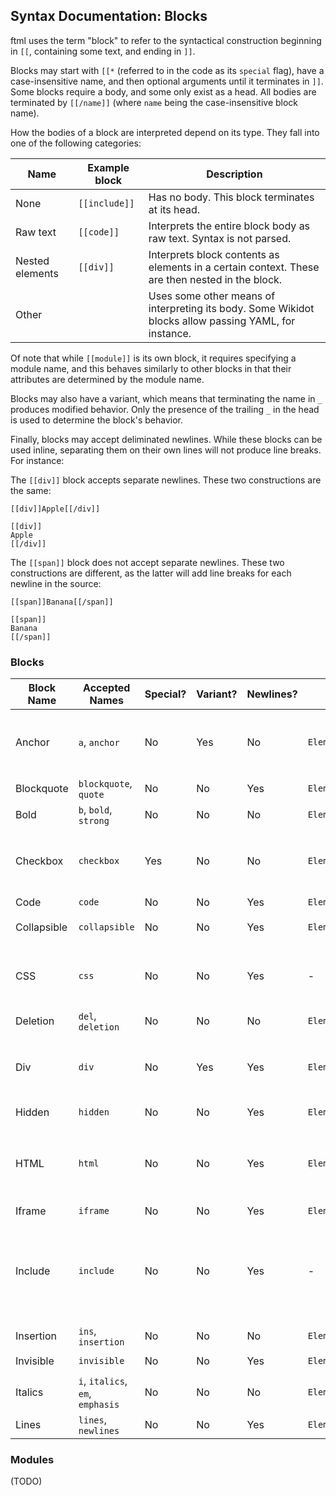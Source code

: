 ## Syntax Documentation: Blocks

ftml uses the term "block" to refer to the syntactical construction beginning in `[[`, containing some text, and ending in `]]`.

Blocks may start with `[[*` (referred to in the code as its `special` flag), have a case-insensitive name, and then optional arguments until it terminates in `]]`. Some blocks require a body, and some only exist as a head. All bodies are terminated by `[[/name]]` (where `name` being the case-insensitive block name).

How the bodies of a block are interpreted depend on its type. They fall into one of the following categories:

| Name            | Example block | Description |
|-----------------|---------------|-------------|
| None            | `[[include]]` | Has no body. This block terminates at its head. |
| Raw text        | `[[code]]`    | Interprets the entire block body as raw text. Syntax is not parsed. |
| Nested elements | `[[div]]`     | Interprets block contents as elements in a certain context. These are then nested in the block. |
| Other           |               | Uses some other means of interpreting its body. Some Wikidot blocks allow passing YAML, for instance. |

Of note that while `[[module]]` is its own block, it requires specifying a module name, and this behaves similarly to other blocks in that their attributes are determined by the module name.

Blocks may also have a variant, which means that terminating the name in `_` produces modified behavior. Only the presence of the trailing `_` in the head is used to determine the block's behavior.

Finally, blocks may accept deliminated newlines. While these blocks can be used inline, separating them on their own lines will not produce line breaks. For instance:

The `[[div]]` block accepts separate newlines. These two constructions are the same:

```
[[div]]Apple[[/div]]
```

```
[[div]]
Apple
[[/div]]
```

The `[[span]]` block does not accept separate newlines. These two constructions are different, as the latter will add line breaks for each newline in the source:

```
[[span]]Banana[[/span]]
```

```
[[span]]
Banana
[[/span]]
```

### Blocks

| Block Name  | Accepted Names        | Special? | Variant? | Newlines? | AST Output | HTML Output | Notes |
|-------------|-----------------------|----------|----------|-----------|------------|-------------|-------|
| Anchor      | `a`, `anchor`         | No       | Yes      | No        | `Element::Anchor` | `<a>` | Variant strips trailing and leading newlines from output. |
| Blockquote  | `blockquote`, `quote` | No       | No       | Yes       | `Element::Container(Blockquote)` | `<blockquote>` | |
| Bold        | `b`, `bold`, `strong` | No       | No       | No        | `Element::Container(Bold)` | `<strong>` | |
| Checkbox    | `checkbox`            | Yes      | No       | No        | `Element::CheckBox` | `<input type="checkbox">` | If special is set, the checkbox begins checked. |
| Code        | `code`                | No       | No       | Yes       | `Element::Code` | `<div class="code">` | |
| Collapsible | `collapsible`         | No       | No       | Yes       | `Element::Collapsible` | `<div class="collapsible-block">` | |
| CSS         | `css`                 | No       | No       | Yes       | - | `<style>` | Outputs contents as CSS. Alias for `[[module CSS]]`. |
| Deletion    | `del`, `deletion`     | No       | No       | No        | `Element::Container(Deletion)` | `<del>` | |
| Div         | `div`                 | No       | Yes      | Yes       | `Element::Container(Div)` | `<div>` | Variant strips trailing and leading newlines from output. |
| Hidden      | `hidden`              | No       | No       | Yes       | `Element::Container(Hidden)` | `<span class="hidden">` | |
| HTML        | `html`                | No       | No       | Yes       | `Element::Html` | `<iframe>` | Embeds this as an HTML snippet on `wjfiles.com`, hosted in an iframe. |
| Iframe      | `iframe`              | No       | No       | Yes       | `Element::Iframe` | `<iframe>` |
| Include     | `include`             | No       | No       | Yes       | - | - | Handled in the preprocessor. Includes the contents from the target page here, as if pasted in. |
| Insertion   | `ins`, `insertion`    | No       | No       | No        | `Element::Container(Insertion)` | `<ins>` | |
| Invisible   | `invisible`           | No       | No       | Yes       | `Element::Container(Invisible)` | `<span class="invisible">` |
| Italics     | `i`, `italics`, `em`, `emphasis` | No | No | No         | `Element::Container(Italics)` | `<em>` | |
| Lines       | `lines`, `newlines`   | No       | No       | Yes       | `Element::LineBreaks` | `<br>` | |

### Modules

(TODO)
